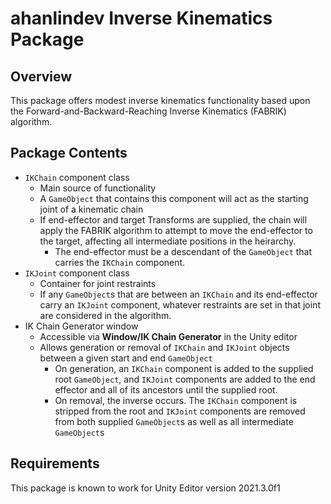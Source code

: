 # ahanlindev Inverse Kinematics Package

## Overview

This package offers modest inverse kinematics functionality based upon the Forward-and-Backward-Reaching Inverse Kinematics (FABRIK) algorithm.

## Package Contents
 - `IKChain` component class
    - Main source of functionality
    - A `GameObject` that contains this component will act as the starting joint of a kinematic chain
    - If end-effector and target Transforms are supplied, the chain will apply the FABRIK algorithm to attempt to move the end-effector to the target, affecting all intermediate positions in the heirarchy.
        - The end-effector must be a descendant of the `GameObject` that carries the `IKChain` component. 
 - `IKJoint` component class
    - Container for joint restraints
    - If any `GameObject`s that are between an `IKChain` and its end-effector carry an `IKJoint` component, whatever restraints are set in that joint are considered in the algorithm.  
 - IK Chain Generator window
    - Accessible via __Window/IK Chain Generator__ in the Unity editor
    - Allows generation or removal of `IKChain` and `IKJoint` objects between a given start and end `GameObject`
        - On generation, an `IKChain` component is added to the supplied root `GameObject`, and `IKJoint` components are added to the end effector and all of its ancestors until the supplied root.
        - On removal, the inverse occurs. The `IKChain` component is stripped from the root and `IKJoint` components are removed from both supplied `GameObject`s as well as all intermediate `GameObject`s
## Requirements

This package is known to work for Unity Editor version 2021.3.0f1